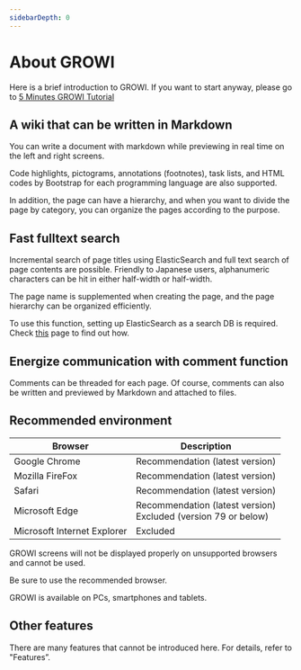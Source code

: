 ```yaml
---
sidebarDepth: 0
---
```


# About GROWI

Here is a brief introduction to GROWI.
If you want to start anyway, please go to [5 Minutes GROWI Tutorial](/en/guide/getting-started/five_minutes.md)

## A wiki that can be written in Markdown

You can write a document with markdown while previewing in real time on the left and right screens.

Code highlights, pictograms, annotations (footnotes), task lists, and HTML codes by Bootstrap for each programming language are also supported.

In addition, the page can have a hierarchy, and when you want to divide the page by category, you can organize the pages according to the purpose.

## Fast fulltext search

Incremental search of page titles using ElasticSearch and full text search of page contents are possible. Friendly to Japanese users, alphanumeric characters can be hit in either half-width or half-width.

The page name is supplemented when creating the page, and the page hierarchy can be organized efficiently.

To use this function, setting up ElasticSearch as a search DB is required. Check [this](../guide/features/search.md) page to find out how.

## Energize communication with comment function

Comments can be threaded for each page. Of course, comments can also be written and previewed by Markdown and attached to files.

## Recommended environment

|Browser|Description|
|---|---|
|Google Chrome| Recommendation (latest version) |
|Mozilla FireFox| Recommendation (latest version) |
|Safari| Recommendation (latest version) |
|Microsoft Edge| Recommendation (latest version)<br />Excluded (version 79 or below) |
|Microsoft Internet Explorer| Excluded |

GROWI screens will not be displayed properly
on unsupported browsers and cannot be used.

Be sure to use the recommended browser.

GROWI is available on PCs, smartphones and tablets.

## Other features

There are many features that cannot be introduced here.
For details, refer to "Features”.
